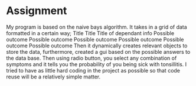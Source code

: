 # Assignment
My program is based on the naive bays algorithm. It takes in a grid of data formatted in a certain way; 
Title	Title	Title of dependant info
Possible outcome	Possible outcome	Possible outcome
Possible outcome	Possible outcome	Possible outcome
 Then it dynamically creates relevant objects to store the data, furthermore, created a gui based on the possible answers to the data base. Then using radio button, you select any combination of symptoms and it tells you the probability of you being sick with tonsillitis. I tried to have as little hard coding in the project as possible so that code reuse will be a relatively simple matter.
